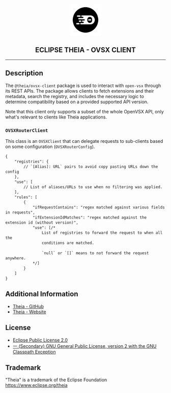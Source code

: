 <div align='center'>

<br />

<img src='https://raw.githubusercontent.com/eclipse-theia/theia/master/logo/theia.svg?sanitize=true' alt='theia-ext-logo' width='100px' />

<h2>ECLIPSE THEIA - OVSX CLIENT</h2>

<hr />

</div>

## Description

The `@theia/ovsx-client` package is used to interact with `open-vsx` through its REST APIs.
The package allows clients to fetch extensions and their metadata, search the registry, and
includes the necessary logic to determine compatibility based on a provided supported API version.

Note that this client only supports a subset of the whole OpenVSX API, only what's relevant to
clients like Theia applications.

### `OVSXRouterClient`

This class is an `OVSXClient` that can delegate requests to sub-clients based on some configuration (`OVSXRouterConfig`).

```jsonc
{
    "registries": {
        // `[Alias]: URL` pairs to avoid copy pasting URLs down the config
    },
    "use": [
        // List of aliases/URLs to use when no filtering was applied.
    ],
    "rules": [
        {
            "ifRequestContains": "regex matched against various fields in requests",
            "ifExtensionIdMatches": "regex matched against the extension id (without version)",
            "use": [/*
                List of registries to forward the request to when all the
                conditions are matched.

                `null` or `[]` means to not forward the request anywhere.
            */]
        }
    ]
}
```

## Additional Information

- [Theia - GitHub](https://github.com/eclipse-theia/theia)
- [Theia - Website](https://theia-ide.org/)

## License

- [Eclipse Public License 2.0](http://www.eclipse.org/legal/epl-2.0/)
- [一 (Secondary) GNU General Public License, version 2 with the GNU Classpath Exception](https://projects.eclipse.org/license/secondary-gpl-2.0-cp)

## Trademark

"Theia" is a trademark of the Eclipse Foundation
<https://www.eclipse.org/theia>
